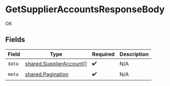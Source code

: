 # GetSupplierAccountsResponseBody

OK


## Fields

| Field                                                              | Type                                                               | Required                                                           | Description                                                        |
| ------------------------------------------------------------------ | ------------------------------------------------------------------ | ------------------------------------------------------------------ | ------------------------------------------------------------------ |
| `data`                                                             | [shared.SupplierAccount](../../models/shared/supplieraccount.md)[] | :heavy_check_mark:                                                 | N/A                                                                |
| `meta`                                                             | [shared.Pagination](../../models/shared/pagination.md)             | :heavy_check_mark:                                                 | N/A                                                                |